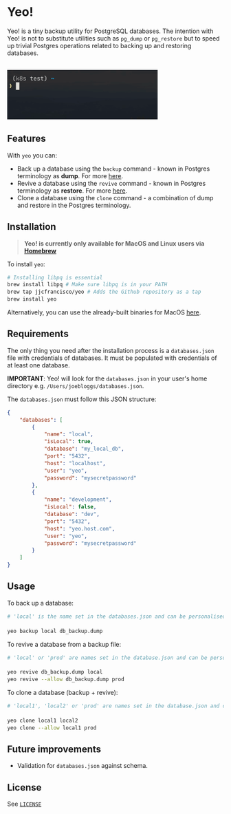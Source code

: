 # Yeo!
Yeo! is a tiny backup utility for PostgreSQL databases. The intention with Yeo! is not to substitute utilities such as `pg_dump` or `pg_restore` but to speed up trivial Postgres operations related to backing up and restoring databases.

<br>

<img src="examples/clone-demo.gif" width="350"/>

## Features

 With `yeo` you can:
* Back up a database using the `backup` command - known in Postgres terminology as **dump**. For more [here](https://www.postgresql.org/docs/current/app-pgdump.html).
* Revive a database using the `revive` command - known in Postgres terminology as **restore**. For more [here](https://www.postgresql.org/docs/current/app-pgrestore.html).
* Clone a database using the `clone` command - a combination of dump and restore in the Postgres terminology.

## Installation
> **Yeo! is currently only available for MacOS and Linux users via [Homebrew](https://brew.sh/)**


To install `yeo`:

```bash
# Installing libpq is essential
brew install libpq # Make sure libpq is in your PATH
brew tap jjcfrancisco/yeo # Adds the Github repository as a tap
brew install yeo
```

Alternatively, you can use the already-built binaries for MacOS [here](https://github.com/jjcfrancisco/yeo/releases/).

## Requirements
The only thing you need after the installation process is a `databases.json` file with credentials of databases. It must be populated with credentials of at least one database.

**IMPORTANT**: Yeo! will look for the `databases.json` in your user's home directory e.g. `/Users/joebloggs/databases.json`.

The `databases.json` must follow this JSON structure:
```json
{
    "databases": [
        {
            "name": "local",
            "isLocal": true,
            "database": "my_local_db",
            "port": "5432",
            "host": "localhost",
            "user": "yeo",
            "password": "mysecretpassword"
        },
        {
            "name": "development",
            "isLocal": false,
            "database": "dev",
            "port": "5432",
            "host": "yeo.host.com",
            "user": "yeo",
            "password": "mysecretpassword"
        }
    ]
}
```

## Usage
To back up a database:
```bash
# 'local' is the name set in the databases.json and can be personalised

yeo backup local db_backup.dump
```

To revive a database from a backup file:
```bash
# 'local' or 'prod' are names set in the database.json and can be personalised. The '--allow' flag allows to revive into non-local databases. 

yeo revive db_backup.dump local
yeo revive --allow db_backup.dump prod
```

To clone a database (backup + revive):
```bash
# 'local1', 'local2' or 'prod' are names set in the database.json and can be personalised. The '--allow' flag allows to revive into non-local databases.

yeo clone local1 local2
yeo clone --allow local1 prod
```

## Future improvements
* Validation for `databases.json` against schema.

## License

See [`LICENSE`](./LICENSE)
